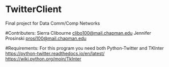 # TwitterClient
Final project for Data Comm/Comp Networks

#Contributers: 
Sierra Clibourne clibo100@mail.chapman.edu
Jennifer Prosinski prosi100@mail.chapman.edu


#Requirements:
For this program you need both Python-Twitter and TKInter
https://python-twitter.readthedocs.io/en/latest/
https://wiki.python.org/moin/TkInter
